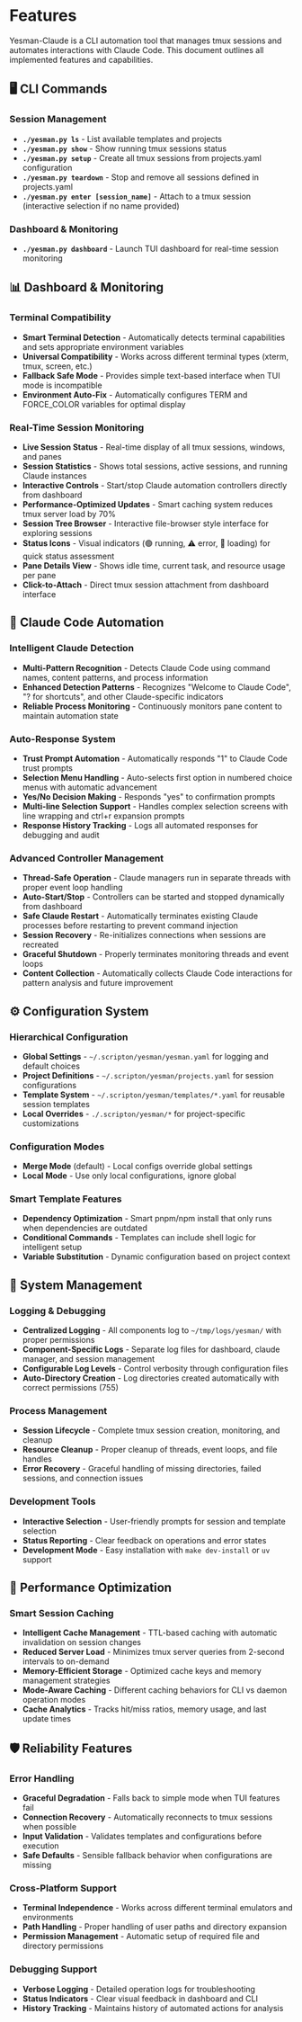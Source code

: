 # Features

Yesman-Claude is a CLI automation tool that manages tmux sessions and automates interactions with Claude Code. This
document outlines all implemented features and capabilities.

## 🖥️ CLI Commands

### Session Management

- **`./yesman.py ls`** - List available templates and projects
- **`./yesman.py show`** - Show running tmux sessions status
- **`./yesman.py setup`** - Create all tmux sessions from projects.yaml configuration
- **`./yesman.py teardown`** - Stop and remove all sessions defined in projects.yaml
- **`./yesman.py enter [session_name]`** - Attach to a tmux session (interactive selection if no name provided)

### Dashboard & Monitoring

- **`./yesman.py dashboard`** - Launch TUI dashboard for real-time session monitoring

## 📊 Dashboard & Monitoring

### Terminal Compatibility

- **Smart Terminal Detection** - Automatically detects terminal capabilities and sets appropriate environment variables
- **Universal Compatibility** - Works across different terminal types (xterm, tmux, screen, etc.)
- **Fallback Safe Mode** - Provides simple text-based interface when TUI mode is incompatible
- **Environment Auto-Fix** - Automatically configures TERM and FORCE_COLOR variables for optimal display

### Real-Time Session Monitoring

- **Live Session Status** - Real-time display of all tmux sessions, windows, and panes
- **Session Statistics** - Shows total sessions, active sessions, and running Claude instances
- **Interactive Controls** - Start/stop Claude automation controllers directly from dashboard
- **Performance-Optimized Updates** - Smart caching system reduces tmux server load by 70%
- **Session Tree Browser** - Interactive file-browser style interface for exploring sessions
- **Status Icons** - Visual indicators (🟢 running, ⚠️ error, 🔄 loading) for quick status assessment
- **Pane Details View** - Shows idle time, current task, and resource usage per pane
- **Click-to-Attach** - Direct tmux session attachment from dashboard interface

## 🤖 Claude Code Automation

### Intelligent Claude Detection

- **Multi-Pattern Recognition** - Detects Claude Code using command names, content patterns, and process information
- **Enhanced Detection Patterns** - Recognizes "Welcome to Claude Code", "? for shortcuts", and other Claude-specific
  indicators
- **Reliable Process Monitoring** - Continuously monitors pane content to maintain automation state

### Auto-Response System

- **Trust Prompt Automation** - Automatically responds "1" to Claude Code trust prompts
- **Selection Menu Handling** - Auto-selects first option in numbered choice menus with automatic advancement
- **Yes/No Decision Making** - Responds "yes" to confirmation prompts
- **Multi-line Selection Support** - Handles complex selection screens with line wrapping and ctrl+r expansion prompts
- **Response History Tracking** - Logs all automated responses for debugging and audit

### Advanced Controller Management

- **Thread-Safe Operation** - Claude managers run in separate threads with proper event loop handling
- **Auto-Start/Stop** - Controllers can be started and stopped dynamically from dashboard
- **Safe Claude Restart** - Automatically terminates existing Claude processes before restarting to prevent command
  injection
- **Session Recovery** - Re-initializes connections when sessions are recreated
- **Graceful Shutdown** - Properly terminates monitoring threads and event loops
- **Content Collection** - Automatically collects Claude Code interactions for pattern analysis and future improvement

## ⚙️ Configuration System

### Hierarchical Configuration

- **Global Settings** - `~/.scripton/yesman/yesman.yaml` for logging and default choices
- **Project Definitions** - `~/.scripton/yesman/projects.yaml` for session configurations
- **Template System** - `~/.scripton/yesman/templates/*.yaml` for reusable session templates
- **Local Overrides** - `./.scripton/yesman/*` for project-specific customizations

### Configuration Modes

- **Merge Mode** (default) - Local configs override global settings
- **Local Mode** - Use only local configurations, ignore global

### Smart Template Features

- **Dependency Optimization** - Smart pnpm/npm install that only runs when dependencies are outdated
- **Conditional Commands** - Templates can include shell logic for intelligent setup
- **Variable Substitution** - Dynamic configuration based on project context

## 🔧 System Management

### Logging & Debugging

- **Centralized Logging** - All components log to `~/tmp/logs/yesman/` with proper permissions
- **Component-Specific Logs** - Separate log files for dashboard, claude manager, and session management
- **Configurable Log Levels** - Control verbosity through configuration files
- **Auto-Directory Creation** - Log directories created automatically with correct permissions (755)

### Process Management

- **Session Lifecycle** - Complete tmux session creation, monitoring, and cleanup
- **Resource Cleanup** - Proper cleanup of threads, event loops, and file handles
- **Error Recovery** - Graceful handling of missing directories, failed sessions, and connection issues

### Development Tools

- **Interactive Selection** - User-friendly prompts for session and template selection
- **Status Reporting** - Clear feedback on operations and error states
- **Development Mode** - Easy installation with `make dev-install` or `uv` support

## 🚀 Performance Optimization

### Smart Session Caching

- **Intelligent Cache Management** - TTL-based caching with automatic invalidation on session changes
- **Reduced Server Load** - Minimizes tmux server queries from 2-second intervals to on-demand
- **Memory-Efficient Storage** - Optimized cache keys and memory management strategies
- **Mode-Aware Caching** - Different caching behaviors for CLI vs daemon operation modes
- **Cache Analytics** - Tracks hit/miss ratios, memory usage, and last update times

## 🛡️ Reliability Features

### Error Handling

- **Graceful Degradation** - Falls back to simple mode when TUI features fail
- **Connection Recovery** - Automatically reconnects to tmux sessions when possible
- **Input Validation** - Validates templates and configurations before execution
- **Safe Defaults** - Sensible fallback behavior when configurations are missing

### Cross-Platform Support

- **Terminal Independence** - Works across different terminal emulators and environments
- **Path Handling** - Proper handling of user paths and directory expansion
- **Permission Management** - Automatic setup of required file and directory permissions

### Debugging Support

- **Verbose Logging** - Detailed operation logs for troubleshooting
- **Status Indicators** - Clear visual feedback in dashboard and CLI
- **History Tracking** - Maintains history of automated actions for analysis
